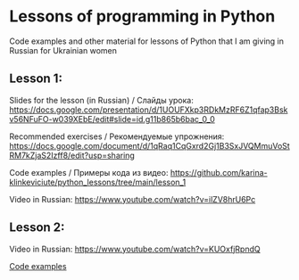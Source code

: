 # Lessons of programming in Python
Code examples and other material for lessons of Python that I am giving in Russian for Ukrainian women

## Lesson 1:

Slides for the lesson (in Russian) / Слайды урока: https://docs.google.com/presentation/d/1UOUFXkp3RDkMzRF6Z1qfap3Bskv56NFuFO-w039XEbE/edit#slide=id.g11b865b6bac_0_0

Recommended exercises / Рекомендуемые упрожнения: https://docs.google.com/document/d/1qRaq1CqGxrd2Gj1B3SxJVQMmuVoStRM7kZjaS2Izff8/edit?usp=sharing

Code examples / Примеры кода из видео: https://github.com/karina-klinkeviciute/python_lessons/tree/main/lesson_1

Video in Russian: https://www.youtube.com/watch?v=ilZV8hrU6Pc 

## Lesson 2:

Video in Russian: https://www.youtube.com/watch?v=KUOxfjRpndQ 

[Code examples](/lesson_2)
